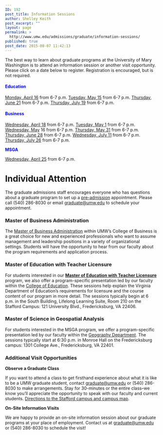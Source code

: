 ```yaml
---
ID: 192
post_title: Information Sessions
author: Shelley Keith
post_excerpt: ""
layout: page
permalink: >
  http://www.umw.edu/admissions/graduate/information-sessions/
published: true
post_date: 2015-08-07 11:42:13
---
```

The best way to learn about graduate programs at the University of Mary Washington is to attend an information session or another visit opportunity. Please click on a date below to register. Registration is encouraged, but is not required.
<h4><span style="color: #0000ff"><strong>Education</strong></span></h4>
<a href="https://umw.askadmissions.net/Portal/EI/ViewDetails?gid=623577f4abc3ed5106454bb5199148b9524af9">Monday, April 16</a> from 6-7 p.m.
<a href="https://umw.askadmissions.net/Portal/EI/ViewDetails?gid=623577714bac327e6640548e1bba40a819b0ee">Tuesday, May 15</a> from 6-7 p.m.
<a href="https://umw.askadmissions.net/Portal/EI/ViewDetails?gid=623577c64c573019d544ba8f31c4fc8898abb2">Thursday, June 21</a> from 6-7 p.m.
<a href="https://umw.askadmissions.net/Portal/EI/ViewDetails?gid=623577a362ef6074404138bb8a34da877ca8d4">Thursday, July 19</a> from 6-7 p.m.
<h4><strong><span style="color: #0000ff">Business</span></strong></h4>
<a href="https://umw.askadmissions.net/Portal/EI/ViewDetails?gid=6235772be3e3a8a85b4636b1f9c6622a2fb7d7">Wednesday, April 18</a> from 6-7 p.m.
<a href="https://umw.askadmissions.net/Portal/EI/ViewDetails?gid=623577aaa1ba97ce624b038c8b9c651baaf279">Tuesday, May 1</a> from 6-7 p.m.
<a href="https://umw.askadmissions.net/Portal/EI/ViewDetails?gid=6235771391ec9cb2f74b3ebb148c452ac0a794">Wednesday, May</a> 16 from 6-7 p.m.
<a href="https://umw.askadmissions.net/Portal/EI/ViewDetails?gid=623577dd78674fefa94135af7e7ca599d68f81">Thursday, May 31</a> from 6-7 p.m.
<a href="https://umw.askadmissions.net/Portal/EI/ViewDetails?gid=6235779aca4e04ea86466d9466aede17fbad8a">Thursday, June 28</a> from 6-7 p.m.
<a href="https://umw.askadmissions.net/Portal/EI/ViewDetails?gid=6235770c516802e8fe4ec1923131af02fc4dfd">Wednesday, July 11</a> from 6-7 p.m.
<a href="https://umw.askadmissions.net/Portal/EI/ViewDetails?gid=6235779cecec46c44a4be78056dd854daf3c19">Thursday, July 26</a> from 6-7 p.m.

<span style="color: #0000ff"><strong>MSGA</strong></span>

<a href="https://umw.askadmissions.net/Portal/EI/ViewDetails?gid=623577fa0b50fefa0841618e090837c4bfd2b5">Wednesday, April 25</a> from 6-7 p.m.
<h1>Individual Attention</h1>
The graduate admissions staff encourages everyone who has questions about a graduate program to set up a <a href="http://www.umw.edu/admissions/graduate/advising/">pre-admission</a> appointment. Please call (540) 286-8030 or email <a href="mailto:graduate@umw.edu">graduate@umw.edu</a> to schedule your appointment.
<h3>Master of Business Administration</h3>
The <a href="http://www.umw.edu/admissions/graduate/degrees/mba/">Master of Business Administration</a> within UMW’s College of Business is a great choice for new and experienced professionals who want to assume management and leadership positions in a variety of organizational settings. Students will have the opportunity to hear from our faculty about the program requirements and application process.
<h3>Master of Education with Teacher Licensure</h3>
For students interested in our <a href="http://www.umw.edu/admissions/graduate/degrees/med-teacher-licensure/"><strong>Master of Education with Teacher Licensure</strong></a> program, we also offer a program-specific presentation led by our faculty within the <a href="http://education.umw.edu">College of Education</a>. These sessions help explain the Virginia Department of Education’s requirements for licensure and the course content of our program in more detail. The sessions typically begin at 6 p.m. in the South Building, Lifelong Learning Suite, Room 210 on the Stafford Campus: 121 University Blvd., Fredericksburg, VA 22406.
<h3>Master of Science in Geospatial Analysis</h3>
For students interested in the MSGA program, we offer a program-specific presentation led by our faculty within the <a href="http://cas.umw.edu/geography/">Geography Department</a>. The sessions typically start at 6:30 p.m. in Monroe Hall on the Fredericksburg campus: 1301 College Ave., Fredericksburg, VA 22401.
<h3>Additional Visit Opportunities</h3>
<strong>Observe a Graduate Class</strong>

If you want to attend a class to get firsthand experience about what it is like to be a UMW graduate student, contact <a href="mailto:graduate@umw.edu">graduate@umw.edu</a> or (540) 286-8030 to make arrangements. Stay for 30-minutes or the entire class–we know you’ll appreciate the opportunity to speak with our faculty and current students. <a href="http://www.umw.edu/visitors/stafford-campus/">Directions to the Stafford campus and campus map</a>.

<strong>On-Site Information Visits</strong>

We are happy to provide an on-site information session about our graduate programs at your place of employment. Contact us at <a href="mailto:graduate@umw.edu">graduate@umw.edu</a> or (540) 286-8030 to schedule the visit!